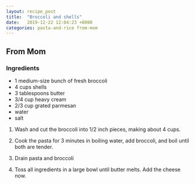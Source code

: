 ```yaml
---
layout: recipe_post
title:  "Broccoli and shells"
date:   2019-12-22 12:04:23 +0000
categories: pasta-and-rice from-mom
---
```


## From Mom
### Ingredients
* 1 medium-size bunch of fresh broccoli
* 4 cups shells
* 3 tablespoons butter
* 3/4 cup heavy cream
* 2/3 cup grated parmesan
* water
* salt


1. Wash and cut the broccoli into 1/2 inch pieces, making about 4 cups.

2. Cook the pasta for 3 minutes in boiling water, add broccoli, and boil until both are tender.

4. Drain pasta and broccoli

5. Toss all ingredients in a large bowl until butter melts. Add the cheese now.
